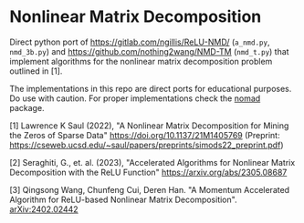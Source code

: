 # Nonlinear Matrix Decomposition

Direct python port of https://gitlab.com/ngillis/ReLU-NMD/ (`a_nmd.py`, `nmd_3b.py`) and
https://github.com/nothing2wang/NMD-TM (`nmd_t.py`) that implement algorithms for the
nonlinear matrix decomposition problem outlined in [1].

The implementations in this repo are direct ports for educational purposes. Do use with caution. 
For proper implementations check the [nomad](https://github.com/flatironinstitute/nomad) package.

[1] Lawrence K Saul (2022), "A Nonlinear Matrix Decomposition for Mining the Zeros of Sparse Data" https://doi.org/10.1137/21M1405769 (Preprint: https://cseweb.ucsd.edu/~saul/papers/preprints/simods22_preprint.pdf)

[2] Seraghiti, G., et. al. (2023), "Accelerated Algorithms for Nonlinear Matrix Decomposition with the ReLU Function" https://arxiv.org/abs/2305.08687

[3] Qingsong Wang, Chunfeng Cui, Deren Han. "A Momentum Accelerated Algorithm for ReLU-based Nonlinear Matrix Decomposition". [arXiv:2402.02442](https://arxiv.org/abs/2402.02442)